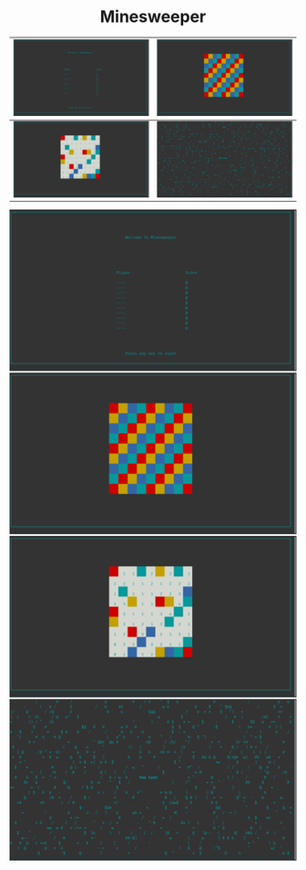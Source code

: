 <h1 align="center"> Minesweeper </h1>

<img src="screenshot/1.png"> | <img src="screenshot/2.png">
--|--
<img src="screenshot/3.png"> | <img src="screenshot/4.png">


<img src="screenshot/1.png">  <img src="screenshot/2.png">
<img src="screenshot/3.png">  <img src="screenshot/4.png">
